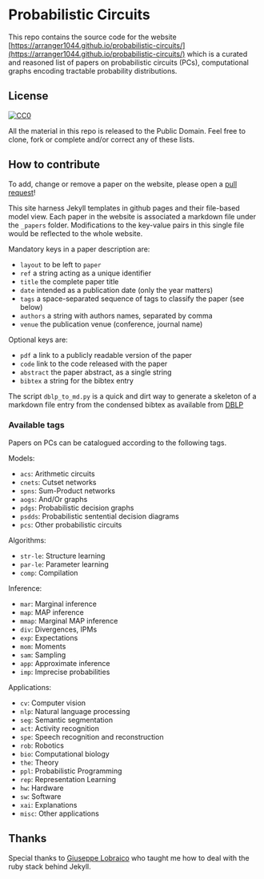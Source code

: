 # Probabilistic Circuits

This repo contains the source code for the website [https://arranger1044.github.io/probabilistic-circuits/](https://arranger1044.github.io/probabilistic-circuits/) which is a curated and reasoned list of papers on probabilistic circuits (PCs), computational graphs encoding tractable probability distributions.

## License

[![CC0](http://i.creativecommons.org/p/zero/1.0/88x31.png)](http://creativecommons.org/publicdomain/zero/1.0/)

All the material in this repo is released to the Public Domain. Feel free to clone, fork or  complete and/or correct any of these lists. 

## How to contribute


To add, change or remove a paper on the website, please open a [pull request](https://github.com/arranger1044/probabilistic-circuits/pulls)!

This site harness Jekyll templates in github pages and their file-based model view. Each paper in the website is associated a markdown file under the `_papers` folder. Modifications to the key-value pairs in this single file would be reflected to the whole website.

Mandatory keys in a paper description are:
  - `layout` to be left to `paper`
  - `ref` a string acting as a unique identifier
  - `title` the complete paper title
  - `date` intended as a publication date (only the year matters)
  - `tags` a space-separated sequence of tags to classify the paper (see below)
  - `authors` a string with authors names, separated by comma
  - `venue` the publication venue (conference, journal name)
  
Optional keys are:
  - `pdf` a link to a publicly readable version of the paper
  - `code` link to the code released with the paper
  - `abstract` the paper abstract, as a single string
  - `bibtex` a string for the bibtex entry
  

The script `dblp_to_md.py` is a quick and dirt way to generate a skeleton of a markdown file entry from the condensed bibtex as available from [DBLP](https://dblp.org/) 

### Available tags

Papers on PCs can be catalogued according to the following tags.

Models:
  - `acs`: Arithmetic circuits
  - `cnets`: Cutset networks
  - `spns`: Sum-Product networks
  - `aogs`: And/Or graphs
  - `pdgs`: Probabilistic decision graphs
  - `psdds`: Probabilistic sentential decision diagrams
  - `pcs`: Other probabilistic circuits
  
Algorithms: 
  - `str-le`: Structure learning
  - `par-le`: Parameter learning
  - `comp`: Compilation
  
Inference: 
  - `mar`: Marginal inference
  - `map`: MAP inference
  - `mmap`: Marginal MAP inference
  - `div`: Divergences, IPMs
  - `exp`: Expectations
  - `mom`: Moments
  - `sam`: Sampling
  - `app`: Approximate inference
  - `imp`: Imprecise probabilities
  
Applications: 
  - `cv`: Computer vision
  - `nlp`: Natural language processing
  - `seg`: Semantic segmentation
  - `act`: Activity recognition
  - `spe`: Speech recognition and reconstruction
  - `rob`: Robotics
  - `bio`: Computational biology
  - `the`: Theory
  - `ppl`: Probabilistic Programming
  - `rep`: Representation Learning
  - `hw`: Hardware
  - `sw`: Software
  - `xai`: Explanations
  - `misc`: Other applications

## Thanks

Special thanks to [Giuseppe Lobraico](https://github.com/your) who taught me how to deal with the ruby stack behind Jekyll.

